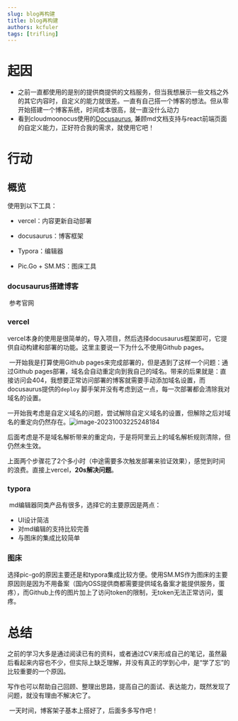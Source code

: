 ```yaml
---
slug: blog再构建
title: blog再构建
authors: kcfuler
tags: [trifling]
---
```


# 起因

- 之前一直都使用的是别的提供商提供的文档服务，但当我想展示一些文档之外的其它内容时，自定义的能力就很差。一直有自己搭一个博客的想法。但从零开始搭建一个博客系统，时间成本很高，就一直没什么动力
- 看到cloudmoonocus使用的[Docusaurus](https://docusaurus.io/), 兼顾md文档支持与react前端页面的自定义能力，正好符合我的需求，就使用它吧！

# 行动

## 概览

使用到以下工具：

- vercel：内容更新自动部署

- docusaurus：博客框架

- Typora：编辑器
- Pic.Go + SM.MS：图床工具

### docusaurus搭建博客

​	参考官网

### vercel

​	vercel本身的使用是很简单的，导入项目，然后选择docusaurus框架即可，它提供自动构建和部署的功能。这里主要说一下为什么不使用Github pages。

​	一开始我是打算使用Github pages来完成部署的，但是遇到了这样一个问题：通过Github pages部署，域名会自动重定向到我自己的域名。带来的后果就是：直接访问会404，我想要正常访问部署的博客就需要手动添加域名设置，而docusaurus提供的`deploy` 脚手架并没有考虑到这一点，每一次部署都会清除我对域名的设置。

​	一开始我考虑是自定义域名的问题，尝试解除自定义域名的设置，但解除之后对域名的重定向仍然存在。![image-20231003225248184](https://s2.loli.net/2023/10/03/DdJLHRwoABgXyVF.png)

​	后面考虑是不是域名解析带来的重定向，于是将阿里云上的域名解析规则清除，但仍然未生效。

​	上面两个步骤花了2个多小时（中途需要多次触发部署来验证效果），感觉到时间的浪费。直接上vercel，**20s解决问题**。

### typora

​	md编辑器同类产品有很多，选择它的主要原因是两点：

- UI设计简洁
- 对md编辑的支持比较完善
- 与图床的集成比较简单

### 图床

​	选择pic-go的原因主要还是和typora集成比较方便。使用SM.MS作为图床的主要原因则是因为不用备案（国内OSS提供商都需要提供域名备案才能提供服务，蛋疼），而Github上传的图片加上了访问token的限制，无token无法正常访问，蛋疼。

# 总结

​	之前的学习大多是通过阅读已有的资料，或者通过CV来形成自己的笔记，虽然最后看起来内容也不少，但实际上缺乏理解，并没有真正的学到心中，是“学了忘”的比较重要的一个原因。

​	写作也可以帮助自己回顾、整理出思路，提高自己的面试、表达能力，既然发现了问题，就没有理由不解决它了。

​	一天时间，博客架子基本上搭好了，后面多多写作吧！